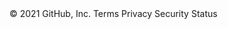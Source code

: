 <mxfile host="app.diagrams.net" modified="2021-11-20T19:10:53.177Z" agent="5.0 (Windows NT 10.0; Win64; x64) AppleWebKit/537.36 (KHTML, like Gecko) Chrome/96.0.4664.45 Safari/537.36" etag="s8v3ouJc6COz3Ey_K8Vn" version="15.8.3" type="github">
  <diagram id="C5RBs43oDa-KdzZeNtuy" name="Page-1">
    <mxGraphModel dx="1038" dy="539" grid="1" gridSize="10" guides="1" tooltips="1" connect="1" arrows="1" fold="1" page="1" pageScale="1" pageWidth="827" pageHeight="1169" math="0" shadow="0">
      <root>
        <mxCell id="WIyWlLk6GJQsqaUBKTNV-0" />
        <mxCell id="WIyWlLk6GJQsqaUBKTNV-1" parent="WIyWlLk6GJQsqaUBKTNV-0" />
        <mxCell id="WIyWlLk6GJQsqaUBKTNV-2" value="" style="rounded=0;html=1;jettySize=auto;orthogonalLoop=1;fontSize=11;endArrow=block;endFill=0;endSize=8;strokeWidth=1;shadow=0;labelBackgroundColor=none;edgeStyle=orthogonalEdgeStyle;" parent="WIyWlLk6GJQsqaUBKTNV-1" source="WIyWlLk6GJQsqaUBKTNV-3" target="WIyWlLk6GJQsqaUBKTNV-6" edge="1">
          <mxGeometry relative="1" as="geometry" />
        </mxCell>
        <mxCell id="WIyWlLk6GJQsqaUBKTNV-3" value="Assembly of fall&lt;br/&gt;detection devices" style="rounded=1;whiteSpace=wrap;html=1;fontSize=12;glass=0;strokeWidth=1;shadow=0;" parent="WIyWlLk6GJQsqaUBKTNV-1" vertex="1">
          <mxGeometry x="160" y="80" width="120" height="40" as="geometry" />
        </mxCell>
        <mxCell id="WIyWlLk6GJQsqaUBKTNV-4" value="Yes" style="rounded=0;html=1;jettySize=auto;orthogonalLoop=1;fontSize=11;endArrow=block;endFill=0;endSize=8;strokeWidth=1;shadow=0;labelBackgroundColor=none;edgeStyle=orthogonalEdgeStyle;" parent="WIyWlLk6GJQsqaUBKTNV-1" source="WIyWlLk6GJQsqaUBKTNV-6" target="WIyWlLk6GJQsqaUBKTNV-10" edge="1">
          <mxGeometry y="20" relative="1" as="geometry">
            <mxPoint as="offset" />
          </mxGeometry>
        </mxCell>
        <mxCell id="WIyWlLk6GJQsqaUBKTNV-5" value="No" style="edgeStyle=orthogonalEdgeStyle;rounded=0;html=1;jettySize=auto;orthogonalLoop=1;fontSize=11;endArrow=block;endFill=0;endSize=8;strokeWidth=1;shadow=0;labelBackgroundColor=none;" parent="WIyWlLk6GJQsqaUBKTNV-1" source="WIyWlLk6GJQsqaUBKTNV-6" target="WIyWlLk6GJQsqaUBKTNV-7" edge="1">
          <mxGeometry y="10" relative="1" as="geometry">
            <mxPoint as="offset" />
          </mxGeometry>
        </mxCell>
        <mxCell id="WIyWlLk6GJQsqaUBKTNV-6" value="Data acquisition" style="rhombus;whiteSpace=wrap;html=1;shadow=0;fontFamily=Helvetica;fontSize=12;align=center;strokeWidth=1;spacing=6;spacingTop=-4;" parent="WIyWlLk6GJQsqaUBKTNV-1" vertex="1">
          <mxGeometry x="170" y="170" width="100" height="80" as="geometry" />
        </mxCell>
        <mxCell id="WIyWlLk6GJQsqaUBKTNV-7" value="Feature extraction" style="rounded=1;whiteSpace=wrap;html=1;fontSize=12;glass=0;strokeWidth=1;shadow=0;" parent="WIyWlLk6GJQsqaUBKTNV-1" vertex="1">
          <mxGeometry x="350" y="190" width="90" height="40" as="geometry" />
        </mxCell>
        <mxCell id="WIyWlLk6GJQsqaUBKTNV-8" value="No" style="rounded=0;html=1;jettySize=auto;orthogonalLoop=1;fontSize=11;endArrow=block;endFill=0;endSize=8;strokeWidth=1;shadow=0;labelBackgroundColor=none;edgeStyle=orthogonalEdgeStyle;" parent="WIyWlLk6GJQsqaUBKTNV-1" source="WIyWlLk6GJQsqaUBKTNV-10" target="WIyWlLk6GJQsqaUBKTNV-11" edge="1">
          <mxGeometry x="0.3333" y="20" relative="1" as="geometry">
            <mxPoint as="offset" />
          </mxGeometry>
        </mxCell>
        <mxCell id="WIyWlLk6GJQsqaUBKTNV-9" value="Yes" style="edgeStyle=orthogonalEdgeStyle;rounded=0;html=1;jettySize=auto;orthogonalLoop=1;fontSize=11;endArrow=block;endFill=0;endSize=8;strokeWidth=1;shadow=0;labelBackgroundColor=none;" parent="WIyWlLk6GJQsqaUBKTNV-1" source="WIyWlLk6GJQsqaUBKTNV-10" target="WIyWlLk6GJQsqaUBKTNV-12" edge="1">
          <mxGeometry y="10" relative="1" as="geometry">
            <mxPoint as="offset" />
          </mxGeometry>
        </mxCell>
        <mxCell id="WIyWlLk6GJQsqaUBKTNV-10" value="Pre Processing" style="rhombus;whiteSpace=wrap;html=1;shadow=0;fontFamily=Helvetica;fontSize=12;align=center;strokeWidth=1;spacing=6;spacingTop=-4;" parent="WIyWlLk6GJQsqaUBKTNV-1" vertex="1">
          <mxGeometry x="170" y="290" width="100" height="80" as="geometry" />
        </mxCell>
        <mxCell id="WIyWlLk6GJQsqaUBKTNV-11" value="Fall Detection and&lt;br/&gt;Activity Daily Living" style="rounded=1;whiteSpace=wrap;html=1;fontSize=12;glass=0;strokeWidth=1;shadow=0;" parent="WIyWlLk6GJQsqaUBKTNV-1" vertex="1">
          <mxGeometry x="160" y="430" width="120" height="40" as="geometry" />
        </mxCell>
        <mxCell id="WIyWlLk6GJQsqaUBKTNV-12" value="Backpropagation" style="rounded=1;whiteSpace=wrap;html=1;fontSize=12;glass=0;strokeWidth=1;shadow=0;" parent="WIyWlLk6GJQsqaUBKTNV-1" vertex="1">
          <mxGeometry x="320" y="310" width="120" height="40" as="geometry" />
        </mxCell>
      </root>
    </mxGraphModel>
  </diagram>
</mxfile>
© 2021 GitHub, Inc.
Terms
Privacy
Security
Status


